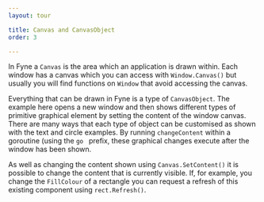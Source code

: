 ```yaml
---
layout: tour

title: Canvas and CanvasObject
order: 3

---
```


In Fyne a `Canvas` is the area which an application is drawn within.
Each window has a canvas which you can access with `Window.Canvas()`
but usually you will find functions on `Window` that avoid accessing
the canvas.

Everything that can be drawn in Fyne is a type of `CanvasObject`.
The example here opens a new window and then shows different types of
primitive graphical element by setting the content of the window canvas.
There are many ways that each type of object can be customised as
shown with the text and circle examples.
By running `changeContent` within a goroutine (using the `go ` prefix, these graphical changes execute after the window has been shown.

As well as changing the content shown using `Canvas.SetContent()` it is
possible to change the content that is currently visible. If, for example, you
change the `FillColour` of a rectangle you can request a refresh of this
existing component using `rect.Refresh()`.
